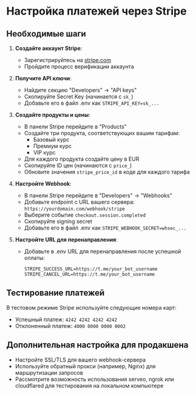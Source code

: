 # Настройка платежей через Stripe

## Необходимые шаги

1. **Создайте аккаунт Stripe**:
   - Зарегистрируйтесь на [stripe.com](https://stripe.com)
   - Пройдите процесс верификации аккаунта

2. **Получите API ключи**:
   - Найдите секцию "Developers" -> "API keys"
   - Скопируйте Secret Key (начинается с `sk_`)
   - Добавьте его в файл .env как `STRIPE_API_KEY=sk_...`

3. **Создайте продукты и цены**:
   - В панели Stripe перейдите в "Products"
   - Создайте три продукта, соответствующих вашим тарифам:
     - Базовый курс
     - Премиум курс
     - VIP курс
   - Для каждого продукта создайте цену в EUR
   - Скопируйте ID цен (начинаются с `price_`) 
   - Обновите значения `stripe_price_id` в коде для каждого тарифа

4. **Настройте Webhook**:
   - В панели Stripe перейдите в "Developers" -> "Webhooks"
   - Добавьте endpoint с URL вашего сервера: `https://yourdomain.com/webhook/stripe`
   - Выберите событие `checkout.session.completed`
   - Скопируйте signing secret
   - Добавьте его в файл .env как `STRIPE_WEBHOOK_SECRET=whsec_...`

5. **Настройте URL для перенаправления**:
   - Добавьте в .env URL для перенаправления после успешной оплаты: 
     ```
     STRIPE_SUCCESS_URL=https://t.me/your_bot_username
     STRIPE_CANCEL_URL=https://t.me/your_bot_username
     ```

## Тестирование платежей

В тестовом режиме Stripe используйте следующие номера карт:
- Успешный платеж: `4242 4242 4242 4242`
- Отклоненный платеж: `4000 0000 0000 0002`

## Дополнительная настройка для продакшена

- Настройте SSL/TLS для вашего webhook-сервера
- Используйте обратный прокси (например, Nginx) для маршрутизации запросов
- Рассмотрите возможность использования serveo, ngrok или cloudflared для тестирования на локальном компьютере

